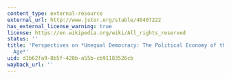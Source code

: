```yaml
---
content_type: external-resource
external_url: http://www.jstor.org/stable/40407222
has_external_license_warning: true
license: https://en.wikipedia.org/wiki/All_rights_reserved
status: ''
title: 'Perspectives on *Unequal Democracy: The Political Economy of the New Gilded
  Age*'
uid: d1b62fa9-8b5f-420b-a55b-cb91183526cb
wayback_url: ''
---
```

